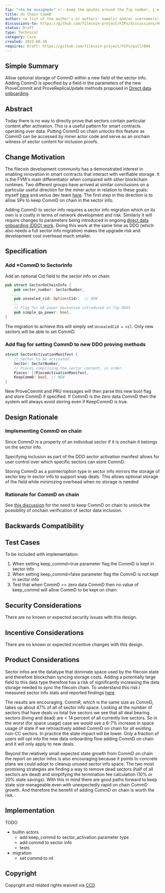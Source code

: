 ```yaml
---
fip: "<to be assigned>" <!--keep the qoutes around the fip number, i.e: `fip: "0001"`-->
title: On Chain CommD
author: <a list of the author's or authors' name(s) and/or username(s), or name(s) and email(s), e.g. (use with the parentheses or triangular brackets): @zenground0, Alex North (@anorth), ...
discussions-to: https://github.com/filecoin-project/FIPs/discussions/496, https://github.com/filecoin-project/FIPs/discussions/760
status: Draft
type: Technical
category: Core
created: 2023-08-30
requires: Draft: https://github.com/filecoin-project/FIPs/pull/804
---
```


<!--You can leave these HTML comments in your merged FIP and delete the visible duplicate text guides, they will not appear and may be helpful to refer to if you edit it again. This is the suggested template for new FIPs. Note that a FIP number will be assigned by an editor. When opening a pull request to submit your FIP, please use an abbreviated title in the filename, `fip-draft_title_abbrev.md`. The title should be 44 characters or less.-->


## Simple Summary
<!--"If you can't explain it simply, you don't understand it well enough." Provide a simplified and layman-accessible explanation of the FIP.-->
Allow optional storage of CommD within a new field of the sector info.  Adding CommD is specified by a field in the parameters of the new ProveCommit and ProveReplicaUpdate methods proposed in [Direct data onboarding](https://github.com/filecoin-project/FIPs/pull/804).

## Abstract
<!--A short (~200 word) description of the technical issue being addressed.-->
Today there is no way to directly prove that sectors contain particular content after activation.  This is a useful pattern for smart contracts operating over data.  Putting CommD on chain unlocks  this feature as CommD can be accessed by miner actor code and serve as an onchain witness of sector content for inclusion proofs. 

## Change Motivation
<!--The motivation is critical for FIPs that want to change the Filecoin protocol. It should clearly explain why the existing protocol specification is inadequate to address the problem that the FIP solves. FIP submissions without sufficient motivation may be rejected outright.-->
The filecoin development community has a demonstrated interest in enabling innovation in smart contracts that interact with verifiable storage.  It is the FVM's main differentiator when compared with other blockchain runtimes.  Two different groups have arrived at similar conclusions on a particular useful direction for the miner actor in relation to these goals:  myself [here](https://github.com/filecoin-project/FIPs/discussions/496) and venus dev team [here](https://github.com/filecoin-project/FIPs/discussions/760).  The first step in this direction is to allow SPs to keep CommD on chain in the sector info.

Adding CommD to sector info requires a sector info migration which on its own is a costly in terms of network development and risk.  Similarly it will require changes to parameters being introduced in ongoing [direct data onboarding (DDO) work](https://github.com/filecoin-project/FIPs/pull/804). Doing this work at the same time as DDO (which also needs a full sector info migration) makes the upgrade risk and development cost overhead much smaller.


## Specification
<!--The technical specification should describe the syntax and semantics of any new feature. The specification should be detailed enough to allow competing, interoperable implementations for any of the current Filecoin implementations. -->

### Add *CommD to SectorInfo 

Add an optional Cid field to the sector info on chain: 

```rust
pub struct SectorOnChainInfo {
    pub sector_number: SectorNumber,
   ...
    pub unsealed_cid: Option<Cid>,  // NEW
   ...
    // Flag for QA power mechanism introduced in fip 0045
    pub simple_qa_power: bool,
}
```

The migration to achieve this will simply set `UnsealedCid = nil`.  Only new sectors will be able to set CommD.

### Add flag for setting CommD to new DDO proving methods

```go
struct SectorActivationManifest {
    // Sector to be activated.
    Sector: SectorNumber,
    // Pieces comprising the sector content, in order.
    Pieces: []PieceActivationManifest,
    KeepCommD: bool, // NEW
}
```


New ProveCommit and PRU messages will then parse this new bool flag and store CommD if specified.
If CommD is the zero data CommD then the system will always avoid storing even if KeepCommD is true.

## Design Rationale
<!--The rationale fleshes out the specification by describing what motivated the design and why particular design decisions were made. It should describe alternate designs that were considered and related work, e.g. how the feature is supported in other languages. The rationale may also provide evidence of consensus within the community, and should discuss important objections or concerns raised during discussion.-->

### Implementing CommD on chain
Since CommD is a property of an individual sector if it is onchain it belongs on the sector info.

Specifying inclusion as part of the DDO sector activation manifest allows for user control over which specific sectors can store CommD.

Storing CommD as a pointer/option type in sector info mirrors the storage of sector key in sector info to support snap deals.  This allows optional storage of the field while minimizing overhead when no storage is needed

### Rationale for CommD on chain
See [this discussion](https://github.com/filecoin-project/FIPs/discussions/760#discussioncomment-6558186) for the need to keep CommD on chain to unlock the possibility of onchain verification of sector data inclusion.


## Backwards Compatibility
<!--All FIPs that introduce backwards incompatibilities must include a section describing these incompatibilities and their severity. The FIP must explain how the author proposes to deal with these incompatibilities. FIP submissions without a sufficient backwards compatibility treatise may be rejected outright.-->

## Test Cases
<!--Test cases for an implementation are mandatory for FIPs that are affecting consensus changes. Other FIPs can choose to include links to test cases if applicable.-->
To be included with implementation:
1. When setting keep_commd=true parameter flag the CommD is kept in sector info
2. When setting keep_commd=false parameter flag the CommD is not kept in sector info
3. Test that when CommD == zero data CommD then no value of keep_commd will allow CommD to be kept on chain

## Security Considerations
<!--All FIPs must contain a section that discusses the security implications/considerations relevant to the proposed change. Include information that might be important for security discussions, surfaces risks and can be used throughout the life cycle of the proposal. E.g. include security-relevant design decisions, concerns, important discussions, implementation-specific guidance and pitfalls, an outline of threats and risks and how they are being addressed. FIP submissions missing the "Security Considerations" section will be rejected. A FIP cannot proceed to status "Final" without a Security Considerations discussion deemed sufficient by the reviewers.-->
There are no known or expected security issues with this design.

## Incentive Considerations
<!--All FIPs must contain a section that discusses the incentive implications/considerations relative to the proposed change. Include information that might be important for incentive discussion. A discussion on how the proposed change will incentivize reliable and useful storage is required. FIP submissions missing the "Incentive Considerations" section will be rejected. An FIP cannot proceed to status "Final" without a Incentive Considerations discussion deemed sufficient by the reviewers.-->
There are no known or expected incentive changes with this design.

## Product Considerations
<!--All FIPs must contain a section that discusses the product implications/considerations relative to the proposed change. Include information that might be important for product discussion. A discussion on how the proposed change will enable better storage-related goods and services to be developed on Filecoin. FIP submissions missing the "Product Considerations" section will be rejected. An FIP cannot proceed to status "Final" without a Product Considerations discussion deemed sufficient by the reviewers.-->
Sector infos are the datatype that dominate space used by the filecoin state and therefore blockchain syncing storage costs. Adding a potentially large field to this data type therefore has a risk of significantly increasing the data storage needed to sync the filecoin chain.  To understand this risk I measured sector info stats and reported findings [here](https://github.com/filecoin-project/FIPs/discussions/795).

The results are encouraging.  CommR, which is the same size as CommD, takes up about 47% of all of sector info space.  Looking at the number of sectors that have deals vs total live sectors we see that all deal bearing sectors (living and dead) are < 14 percent of all currently live sectors.  So in the worst (for space usage) case we would see a 6-7% increase in space usage of state if we retroactively added CommD on chain for all existing non-CC sectors.  In practice the state impact will be lower. Only a fraction of users will opt into the new data onboarding flow adding CommD on chain and it will only apply to new deals.

Beyond the relatively small expected state growth from CommD on chain the report on sector infos is also encouraging because it points to concrete plans we could adopt to cleanup unused sector info space.  The two most promising strategies are finding a way to remove dead sectors (half of all sectors are dead) and simplifying the termination fee calculation (10% or 20% state savings).  With this in mind there are good paths forward to keep state size manageable even with unexpectedly rapid on chain CommD growth. And therefore the benefit of adding CommD on chain is worth the risk.  


## Implementation
<!--The implementations must be completed before any core FIP is given status "Final", but it need not be completed before the FIP is accepted. While there is merit to the approach of reaching consensus on the specification and rationale before writing code, the principle of "rough consensus and running code" is still useful when it comes to resolving many discussions of API details.-->
TODO
- builtin actors
    - add keep_commd to sector_activation parameter type
    - add commd to sector info
    - tests
- migration
    - set commd to nil

## Copyright
Copyright and related rights waived via [CC0](https://creativecommons.org/publicdomain/zero/1.0/).
